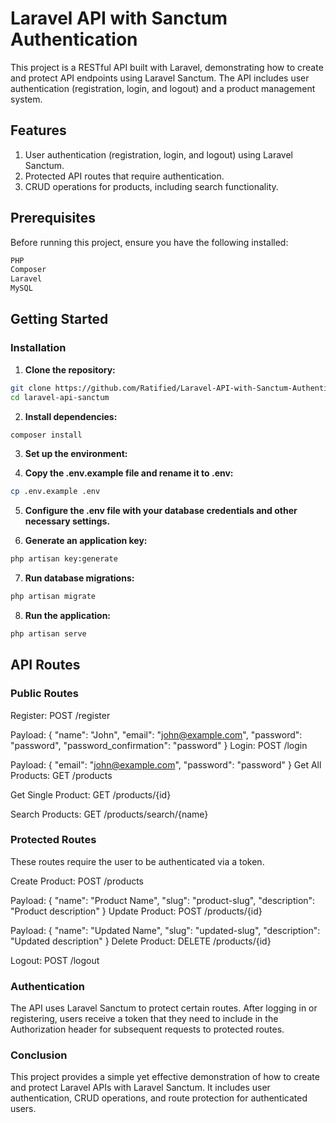 # Laravel API with Sanctum Authentication
This project is a RESTful API built with Laravel, demonstrating how to create and protect API endpoints using Laravel Sanctum. The API includes user authentication (registration, login, and logout) and a product management system.

## Features
1. User authentication (registration, login, and logout) using Laravel Sanctum.
2. Protected API routes that require authentication.
3. CRUD operations for products, including search functionality.

## Prerequisites
Before running this project, ensure you have the following installed:

```bash
PHP
Composer
Laravel
MySQL
```
## Getting Started
### Installation

1. **Clone the repository:**
```bash
git clone https://github.com/Ratified/Laravel-API-with-Sanctum-Authentication.git
cd laravel-api-sanctum
```

2. **Install dependencies:**
```bash
composer install
```

3. **Set up the environment:**

4. **Copy the .env.example file and rename it to .env:**
```bash
cp .env.example .env
```

5. **Configure the .env file with your database credentials and other necessary settings.**

6. **Generate an application key:**
```bash
php artisan key:generate
```

7. **Run database migrations:**
```bash
php artisan migrate
```

8. **Run the application:**
```bash
php artisan serve
```

## API Routes
### Public Routes
Register: POST /register

Payload: { "name": "John", "email": "john@example.com", "password": "password", "password_confirmation": "password" }
Login: POST /login

Payload: { "email": "john@example.com", "password": "password" }
Get All Products: GET /products

Get Single Product: GET /products/{id}

Search Products: GET /products/search/{name}

### Protected Routes
These routes require the user to be authenticated via a token.

Create Product: POST /products

Payload: { "name": "Product Name", "slug": "product-slug", "description": "Product description" }
Update Product: POST /products/{id}

Payload: { "name": "Updated Name", "slug": "updated-slug", "description": "Updated description" }
Delete Product: DELETE /products/{id}

Logout: POST /logout

### Authentication
The API uses Laravel Sanctum to protect certain routes. After logging in or registering, users receive a token that they need to include in the Authorization header for subsequent requests to protected routes.

### Conclusion
This project provides a simple yet effective demonstration of how to create and protect Laravel APIs with Laravel Sanctum. It includes user authentication, CRUD operations, and route protection for authenticated users.
